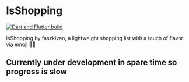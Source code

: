 # IsShopping

[![Dart and Flutter build](https://github.com/Fasz-kivan/IsShopping/actions/workflows/dart.yml/badge.svg)](https://github.com/Fasz-kivan/IsShopping/actions/workflows/dart.yml)

IsShopping by faszkivan, a lightweight shopping list with a touch of flavor via emoji 🍕😊

## Currently under development in spare time so progress is slow
